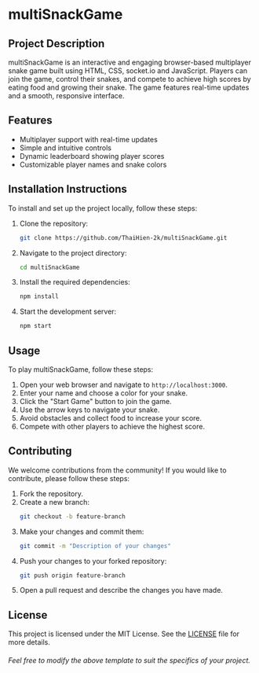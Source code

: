# multiSnackGame

## Project Description
multiSnackGame is an interactive and engaging browser-based multiplayer snake game built using HTML, CSS, socket.io and JavaScript. Players can join the game, control their snakes, and compete to achieve high scores by eating food and growing their snake. The game features real-time updates and a smooth, responsive interface.

## Features
- Multiplayer support with real-time updates
- Simple and intuitive controls
- Dynamic leaderboard showing player scores
- Customizable player names and snake colors

## Installation Instructions
To install and set up the project locally, follow these steps:

1. Clone the repository:
   ```bash
   git clone https://github.com/ThaiHien-2k/multiSnackGame.git
   ```
2. Navigate to the project directory:
   ```bash
   cd multiSnackGame
   ```
3. Install the required dependencies:
   ```bash
   npm install
   ```
4. Start the development server:
   ```bash
   npm start
   ```

## Usage
To play multiSnackGame, follow these steps:

1. Open your web browser and navigate to `http://localhost:3000`.
2. Enter your name and choose a color for your snake.
3. Click the "Start Game" button to join the game.
4. Use the arrow keys to navigate your snake.
5. Avoid obstacles and collect food to increase your score.
6. Compete with other players to achieve the highest score.

## Contributing
We welcome contributions from the community! If you would like to contribute, please follow these steps:

1. Fork the repository.
2. Create a new branch:
   ```bash
   git checkout -b feature-branch
   ```
3. Make your changes and commit them:
   ```bash
   git commit -m "Description of your changes"
   ```
4. Push your changes to your forked repository:
   ```bash
   git push origin feature-branch
   ```
5. Open a pull request and describe the changes you have made.

## License
This project is licensed under the MIT License. See the [LICENSE](LICENSE) file for more details.
###### Feel free to modify the above template to suit the specifics of your project.
